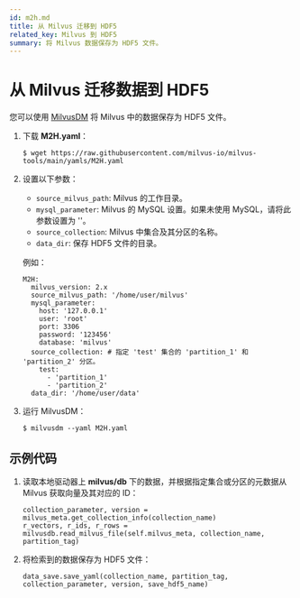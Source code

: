 ```yaml
---
id: m2h.md
title: 从 Milvus 迁移到 HDF5
related_key: Milvus 到 HDF5
summary: 将 Milvus 数据保存为 HDF5 文件。
---
```


# 从 Milvus 迁移数据到 HDF5

您可以使用 [MilvusDM](migrate_overview.md) 将 Milvus 中的数据保存为 HDF5 文件。

1. 下载 **M2H.yaml**：

   ```
   $ wget https://raw.githubusercontent.com/milvus-io/milvus-tools/main/yamls/M2H.yaml
   ```

2. 设置以下参数：
   - `source_milvus_path`: Milvus 的工作目录。
   - `mysql_parameter`: Milvus 的 MySQL 设置。如果未使用 MySQL，请将此参数设置为 ''。
   - `source_collection`: Milvus 中集合及其分区的名称。
   - `data_dir`: 保存 HDF5 文件的目录。

   例如：
   ```
   M2H:
     milvus_version: 2.x
     source_milvus_path: '/home/user/milvus'
     mysql_parameter:
       host: '127.0.0.1'
       user: 'root'
       port: 3306
       password: '123456'
       database: 'milvus'
     source_collection: # 指定 'test' 集合的 'partition_1' 和 'partition_2' 分区。
       test:
         - 'partition_1'
         - 'partition_2'
     data_dir: '/home/user/data'
   ```

3. 运行 MilvusDM：
   ```
   $ milvusdm --yaml M2H.yaml
   ```

## 示例代码
1. 读取本地驱动器上 **milvus/db** 下的数据，并根据指定集合或分区的元数据从 Milvus 获取向量及其对应的 ID：

   ```
   collection_parameter, version = milvus_meta.get_collection_info(collection_name)
   r_vectors, r_ids, r_rows = milvusdb.read_milvus_file(self.milvus_meta, collection_name, partition_tag)
   ```

2. 将检索到的数据保存为 HDF5 文件：

   ```
   data_save.save_yaml(collection_name, partition_tag, collection_parameter, version, save_hdf5_name)
   ```